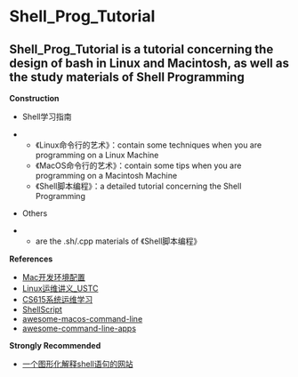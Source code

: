 # Shell_Prog_Tutorial
## Shell_Prog_Tutorial is a tutorial concerning the design of bash in Linux and Macintosh, as well as the study materials of Shell Programming
**Construction**
- Shell学习指南
- - 《Linux命令行的艺术》：contain some techniques when you are programming on a Linux Machine
  - 《MacOS命令行的艺术》：contain some tips when you are programming on a Macintosh Machine
  - 《Shell脚本编程》：a detailed tutorial concerning the Shell Programming

- Others
- - are the .sh/.cpp materials of 《Shell脚本编程》

**References**
- [Mac开发环境配置](https://sourabhbajaj.com/mac-setup/)
- [Linux运维讲义_USTC](https://101.lug.ustc.edu.cn/)
- [CS615系统运维学习](https://stevens.netmeister.org/615/)
- [ShellScript](https://www.shellscript.sh/)
- [awesome-macos-command-line](https://git.herrbischoff.com/awesome-macos-command-line/about/)  
- [awesome-command-line-apps](https://git.herrbischoff.com/awesome-command-line-apps/about/)

**Strongly Recommended**
- [一个图形化解释shell语句的网站](https://explainshell.com/)
